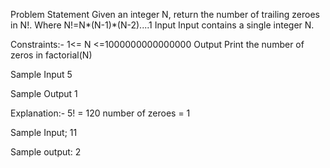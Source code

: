 Problem Statement
Given an integer N, return the number of trailing zeroes in N!.
Where N!=N*(N-1)*(N-2)....1
Input
Input contains a single integer N.

Constraints:-
1<= N <=1000000000000000
Output
Print the number of zeros in factorial(N)


Sample Input
5

Sample Output
1

Explanation:-
5! = 120
number of zeroes = 1

Sample Input;
11

Sample output:
2
